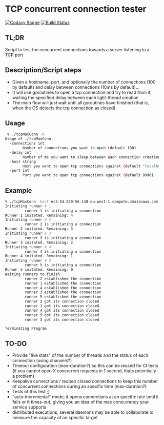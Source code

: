 # TCP concurrent connection tester

[![Codacy Badge](https://api.codacy.com/project/badge/Grade/b211244c4a674049864d45020aa8e883)](https://www.codacy.com/app/chadell/check-max-tcp-connections?utm_source=github.com&utm_medium=referral&utm_content=dachad/check-max-tcp-connections&utm_campaign=badger) [![Build Status](https://travis-ci.org/dachad/check-max-tcp-connections.svg?branch=master)](https://travis-ci.org/dachad/check-max-tcp-connections)

## TL;DR

Script to test the concurrent connections towards a server listening to a TCP port

## Description/Script steps

- Given a hostname, port, and optionally the number of connections (100 by default) and delay between connections (10ms by default)...
- It will use goroutines to open a tcp connection and try to read from it, waiting the specified delay between each light-thread creation
- The main flow will just wait until all goroutines have finished (that is, when the OS detects the tcp connection as closed)


## Usage

```bash
 % ./tcpMaxConn -h
Usage of ./tcpMaxConn:
  -connections int
        Number of connections you want to open (default 100)
  -delay int
        Number of ms you want to sleep between each connection creation (default 10)
  -host string
        Host you want to open tcp connections against (default "localhost")
  -port int
        Port you want to open tcp connections against (default 9998)
```

## Example

```bash
% ./tcpMaxConn -host ec2-54-229-56-140.eu-west-1.compute.amazonaws.com -port 8080 -connections 5 
Initiating runner # 1
         runner 1 is initiating a connection
Runner 1 initated. Remaining: 4
Initiating runner # 2
         runner 2 is initiating a connection
Runner 2 initated. Remaining: 3
Initiating runner # 3
         runner 3 is initiating a connection
Runner 3 initated. Remaining: 2
Initiating runner # 4
         runner 4 is initiating a connection
Runner 4 initated. Remaining: 1
Initiating runner # 5
         runner 5 is initiating a connection
Runner 5 initated. Remaining: 0
Waiting runners to finish
         runner 2 established the connection
         runner 1 established the connection
         runner 4 established the connection
         runner 3 established the connection
         runner 5 established the connection
         runner 2 got its connection closed
         runner 1 got its connection closed
         runner 4 got its connection closed
         runner 5 got its connection closed
         runner 3 got its connection closed

Terminating Program
```

## TO-DO

- Provide "live stats" of the number of threads and the status of each connection (using channels?)
- Timeout configuration (max-duration?) so this can be reused for CI tests (if you cannot open X concurrent requests in 1 second, thats potentially a problem) 
- Keepalive connections / reopen closed connections to keep this number of concurrent connections during an specific time (max-duration?)
- Tests of this test ;)
- "auto-incremental" mode; it opens connections at an specific rate until it fails or it times-out, giving you an idea of the max concurrency your service supports
- distributed executions; several daemons may be able to collaborate to measure the capacity of an specific target
